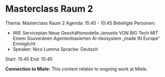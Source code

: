 # Masterclass Raum 2
Thema: Masterclass Raum 2
Agenda: 15:45 - 10:45
Beteiligte Personen:
- WIE Serviceplan Neue Geschäftsmodelle Jenseits VON BIG Tech MIT Einem Souveränen Agentenbasierten Ai-ökosystem „made IN Europe“ Ermöglicht
- Speaker: Nico Lumma Sprache: Deutsch

Start: 15:45
End: 10:45

**Connection to Miele:** This content relates to ongoing work at Miele.
